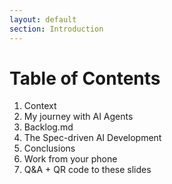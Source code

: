 ```yaml
---
layout: default
section: Introduction
---
```


# Table of Contents

1. Context
2. My journey with AI Agents
3. Backlog.md
4. The Spec-driven AI Development
5. Conclusions
6. Work from your phone
7. Q&A + QR code to these slides
